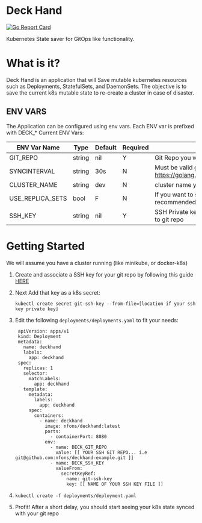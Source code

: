 # Deck Hand
[![Go Report Card](https://goreportcard.com/badge/github.com/nfons/deckhand)](https://goreportcard.com/report/github.com/nfons/deckhand)

Kubernetes State saver for GitOps like functionality.


# What is it?
Deck Hand is an application that will Save mutable kubernetes resources such as Deployments, StatefulSets, and DaemonSets.
The objective is to save the current k8s mutable state to re-create a cluster in case of disaster.


## ENV VARS
The Application can be configured using env vars. Each ENV var is prefixed with DECK_*
Current ENV Vars:


| ENV Var Name  | Type  |  Default | Required  |  Comment |
|---|---|---|---|---|
|  GIT_REPO |  string | nil   | Y  | Git Repo you want to save states to   |
|  SYNCINTERVAL | string   | 30s   | N  | Must be valid go time parse duration format  https://golang.org/pkg/time/#ParseDuration |
|  CLUSTER_NAME | string  | dev  | N  |  cluster name you wnat to save under  |
| USE_REPLICA_SETS| bool | F | N |  If you want to save replica sets as well (not recommended) ||
|SSH_KEY | string | nil | Y| SSH Private key you want to use to connect to git repo |


# Getting Started

We will assume you have a cluster running (like minikube, or docker-k8s)

1. Create and associate a SSH key for your git repo by following this guide [HERE](https://help.github.com/articles/generating-a-new-ssh-key-and-adding-it-to-the-ssh-agent/)
2. Next Add that key  as a k8s secret:

    `kubectl create secret git-ssh-key --from-file=[location if your ssh key private key]`
3. Edit the following `deployments/deployments.yaml` to fit your needs:

        apiVersion: apps/v1
        kind: Deployment
        metadata:
          name: deckhand
          labels:
            app: deckhand
        spec:
          replicas: 1
          selector:
            matchLabels:
              app: deckhand
          template:
            metadata:
              labels:
                app: deckhand
            spec:
              containers:
                - name: deckhand
                  image: nfons/deckhand:latest
                  ports:
                    - containerPort: 8080
                  env:
                    - name: DECK_GIT_REPO
                      value: [[ YOUR SSH GIT REPO... i.e git@github.com:nfons/deckhand-example.git ]]
                    - name: DECK_SSH_KEY
                      valueFrom:
                        secretKeyRef:
                          name: git-ssh-key
                          key: [[ NAME OF YOUR SSH KEY FILE ]]

4. `kubectl create -f deployments/deployment.yaml`

5. Profit! After a short delay, you should start seeing your k8s state synced with your git repo


